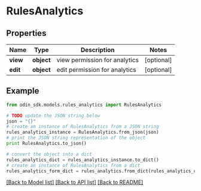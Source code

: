 # RulesAnalytics


## Properties

Name | Type | Description | Notes
------------ | ------------- | ------------- | -------------
**view** | **object** | view permission for analytics | [optional] 
**edit** | **object** | edit permission for analytics | [optional] 

## Example

```python
from odin_sdk.models.rules_analytics import RulesAnalytics

# TODO update the JSON string below
json = "{}"
# create an instance of RulesAnalytics from a JSON string
rules_analytics_instance = RulesAnalytics.from_json(json)
# print the JSON string representation of the object
print RulesAnalytics.to_json()

# convert the object into a dict
rules_analytics_dict = rules_analytics_instance.to_dict()
# create an instance of RulesAnalytics from a dict
rules_analytics_form_dict = rules_analytics.from_dict(rules_analytics_dict)
```
[[Back to Model list]](../README.md#documentation-for-models) [[Back to API list]](../README.md#documentation-for-api-endpoints) [[Back to README]](../README.md)


